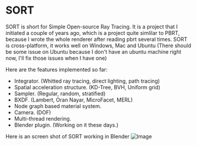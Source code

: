 # SORT

SORT is short for Simple Open-source Ray Tracing. It is a project that I initiated a couple of years ago, which is a project quite simlilar to PBRT, because I wrote the whole renderer after reading pbrt several times.
SORT is cross-platform, it works well on Windows, Mac and Ubuntu (There should be some issue on Ubuntu because I don't have an ubuntu machine right now, I'll fix those issues when I have one)

Here are the features implemented so far:
  - Integrator. (Whitted ray tracing, direct lighting, path tracing)
  - Spatial acceleration structure. (KD-Tree, BVH, Uniform grid)
  - Sampler. (Regular, random, stratified)
  - BXDF. (Lambert, Oran Nayar, MicroFacet, MERL)
  - Node graph based material system.
  - Camera. (DOF)
  - Multi-thread rendering.
  - Blender plugin. (Working on it these days.)

Here is an screen shot of SORT working in Blender
![Image](https://agraphicsguy.files.wordpress.com/2015/09/ss.png)
